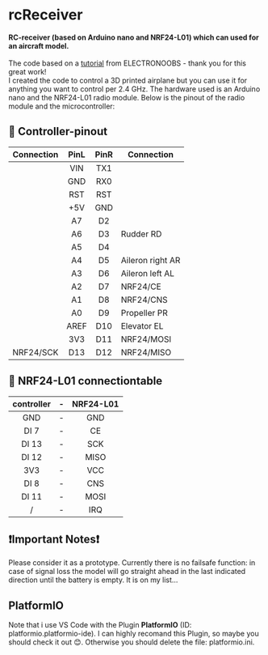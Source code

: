 # rcReceiver
**RC-receiver (based on Arduino nano and NRF24-L01) which can used for an aircraft model.**
<br>
<br>
The code based on a [tutorial](https://electronoobs.com/eng_robotica_tut4_4.php) from ELECTRONOOBS - thank you for this great work! <br>
I created the code to control a 3D printed airplane but you can use it for anything you want to control per 2.4 GHz. The hardware used is an Arduino nano and the NRF24-L01 radio module. Below is the pinout of the radio module and the microcontroller:
 
 ## 🔌 Controller-pinout
| Connection | PinL | PinR | Connection       |
|------------|:----:|:----:|------------------|
|            |  VIN |  TX1 |                  |
|            |  GND |  RX0 |                  |
|            |  RST |  RST |                  |
|            |  +5V |  GND |                  |
|            |  A7  |  D2  |                  |
|            |  A6  |  D3  | Rudder RD        |
|            |  A5  |  D4  |                  |
|            |  A4  |  D5  | Aileron right AR |
|            |  A3  |  D6  | Aileron left AL  |
|            |  A2  |  D7  | NRF24/CE         |
|            |  A1  |  D8  | NRF24/CNS        |
|            |  A0  |  D9  | Propeller PR     |
|            | AREF |  D10 | Elevator EL      |
|            |  3V3 |  D11 | NRF24/MOSI       |
| NRF24/SCK  |  D13 |  D12 | NRF24/MISO       |


## 🔌 NRF24-L01 connectiontable
| controller | - | NRF24-L01 |
|:----------:|:-:|:---------:|
|     GND    | - |    GND    |
|    DI 7    | - |     CE    |
|    DI 13   | - |    SCK    |
|    DI 12   | - |    MISO   |
|     3V3    | - |    VCC    |
|    DI 8    | - |    CNS    |
|    DI 11   | - |    MOSI   |
|      /     | - |    IRQ    |

## ❗Important Notes❗
Please consider it as a prototype. Currently there is no failsafe function: in case of signal loss the model will go straight ahead in the last indicated direction until the battery is empty. It is on my list...
## PlatformIO
Note that i use VS Code with the Plugin **PlatformIO** (ID: platformio.platformio-ide). I can highly recomand this Plugin, so maybe you should check it out 😊. Otherwise you should delete the file: platformio.ini.